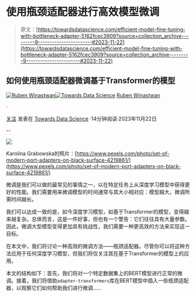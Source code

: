# 使用瓶颈适配器进行高效模型微调

> 原文：[https://towardsdatascience.com/efficient-model-fine-tuning-with-bottleneck-adapter-5162fcec3909?source=collection_archive---------9-----------------------#2023-11-22](https://towardsdatascience.com/efficient-model-fine-tuning-with-bottleneck-adapter-5162fcec3909?source=collection_archive---------9-----------------------#2023-11-22)

## 如何使用瓶颈适配器微调基于Transformer的模型

[](https://medium.com/@marcellusruben?source=post_page-----5162fcec3909--------------------------------)[![Ruben Winastwan](../Images/15ad0dd03bf5892510abdf166a1e91e1.png)](https://medium.com/@marcellusruben?source=post_page-----5162fcec3909--------------------------------)[](https://towardsdatascience.com/?source=post_page-----5162fcec3909--------------------------------)[![Towards Data Science](../Images/a6ff2676ffcc0c7aad8aaf1d79379785.png)](https://towardsdatascience.com/?source=post_page-----5162fcec3909--------------------------------) [Ruben Winastwan](https://medium.com/@marcellusruben?source=post_page-----5162fcec3909--------------------------------)

·

[关注](https://medium.com/m/signin?actionUrl=https%3A%2F%2Fmedium.com%2F_%2Fsubscribe%2Fuser%2F5dae9da73c9b&operation=register&redirect=https%3A%2F%2Ftowardsdatascience.com%2Fefficient-model-fine-tuning-with-bottleneck-adapter-5162fcec3909&user=Ruben+Winastwan&userId=5dae9da73c9b&source=post_page-5dae9da73c9b----5162fcec3909---------------------post_header-----------) 发表在 [Towards Data Science](https://towardsdatascience.com/?source=post_page-----5162fcec3909--------------------------------) ·14分钟阅读·2023年11月22日[](https://medium.com/m/signin?actionUrl=https%3A%2F%2Fmedium.com%2F_%2Fvote%2Ftowards-data-science%2F5162fcec3909&operation=register&redirect=https%3A%2F%2Ftowardsdatascience.com%2Fefficient-model-fine-tuning-with-bottleneck-adapter-5162fcec3909&user=Ruben+Winastwan&userId=5dae9da73c9b&source=-----5162fcec3909---------------------clap_footer-----------)

--

[](https://medium.com/m/signin?actionUrl=https%3A%2F%2Fmedium.com%2F_%2Fbookmark%2Fp%2F5162fcec3909&operation=register&redirect=https%3A%2F%2Ftowardsdatascience.com%2Fefficient-model-fine-tuning-with-bottleneck-adapter-5162fcec3909&source=-----5162fcec3909---------------------bookmark_footer-----------)![](../Images/b79802cb5528fbfe5bb1a2f50166d41b.png)

Karolina Grabowska的照片：[https://www.pexels.com/photo/set-of-modern-port-adapters-on-black-surface-4219861/](https://www.pexels.com/photo/set-of-modern-port-adapters-on-black-surface-4219861/)

微调是我们可以做的最常见的事情之一，以在特定任务上从深度学习模型中获得更好的性能。我们需要用来微调模型的时间通常与其大小相对应：模型越大，微调所需时间越长。

我们可以达成一致的是，如今深度学习模型，如基于Transformer的模型，变得越来越复杂。总体而言，这是一件好事，但也有一个警告：它们往往具有大量参数。因此，微调大型模型变得更加具有挑战性，我们需要一种更高效的方法来实现这一目标。

在本文中，我们将讨论一种高效的微调方法——瓶颈适配器。尽管你可以将这种方法应用于任何深度学习模型，但我们将仅关注其在基于Transformer的模型上的应用。

本文的结构如下：首先，我们将对一个特定数据集上的BERT模型进行正常的微调。接着，我们将借助`adapter-transformers`库在BERT模型中插入一些瓶颈适配器，以观察它们如何帮助我们进行微调……
